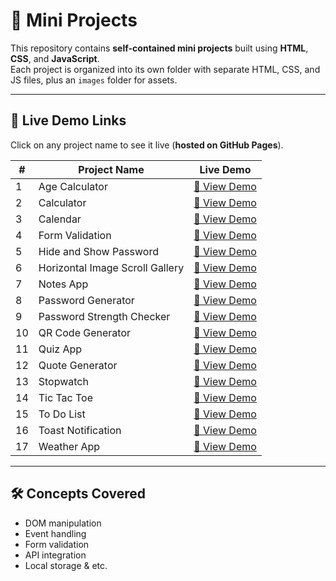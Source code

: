 # 📂 Mini Projects

This repository contains **self-contained mini projects** built using **HTML**, **CSS**, and **JavaScript**.  
Each project is organized into its own folder with separate HTML, CSS, and JS files, plus an `images` folder for assets.

---

## 🚀 Live Demo Links
Click on any project name to see it live (**hosted on GitHub Pages**).

| #  | Project Name | Live Demo |
|----|--------------|-----------|
| 1  | Age Calculator | [🔗 View Demo](https://aditya5259kumar.github.io/Mini-Projects/Age%20Calculator/) |
| 2  | Calculator | [🔗 View Demo](https://aditya5259kumar.github.io/Mini-Projects/Calculator/) |
| 3  | Calendar | [🔗 View Demo](https://aditya5259kumar.github.io/Mini-Projects/Calendar/) |
| 4  | Form Validation | [🔗 View Demo](https://aditya5259kumar.github.io/Mini-Projects/Form%20Validation/) |
| 5  | Hide and Show Password | [🔗 View Demo](https://aditya5259kumar.github.io/Mini-Projects/Hide%20and%20Show%20Password/) |
| 6  | Horizontal Image Scroll Gallery | [🔗 View Demo](https://aditya5259kumar.github.io/Mini-Projects/Horizontal%20image%20scroll%20gallery/) |
| 7  | Notes App | [🔗 View Demo](https://aditya5259kumar.github.io/Mini-Projects/Notes%20App/) |
| 8  | Password Generator | [🔗 View Demo](https://aditya5259kumar.github.io/Mini-Projects/Password%20Generator/) |
| 9  | Password Strength Checker | [🔗 View Demo](https://aditya5259kumar.github.io/Mini-Projects/Password%20strength%20checker/) |
| 10 | QR Code Generator | [🔗 View Demo](https://aditya5259kumar.github.io/Mini-Projects/QR%20Code%20Generator/) |
| 11 | Quiz App | [🔗 View Demo](https://aditya5259kumar.github.io/Mini-Projects/Quiz%20App/) |
| 12 | Quote Generator | [🔗 View Demo](https://aditya5259kumar.github.io/Mini-Projects/Quote%20Generator/) |
| 13 | Stopwatch | [🔗 View Demo](https://aditya5259kumar.github.io/Mini-Projects/Stopwatch/) |
| 14 | Tic Tac Toe | [🔗 View Demo](https://aditya5259kumar.github.io/Mini-Projects/Tic%20Tac%20Toe/) |
| 15 | To Do List | [🔗 View Demo](https://aditya5259kumar.github.io/Mini-Projects/To%20Do%20List/) |
| 16 | Toast Notification | [🔗 View Demo](https://aditya5259kumar.github.io/Mini-Projects/Toast%20Notification/) |
| 17 | Weather App | [🔗 View Demo](https://aditya5259kumar.github.io/Mini-Projects/Weather%20app/) |

---

## 🛠️ Concepts Covered
- DOM manipulation  
- Event handling  
- Form validation  
- API integration  
- Local storage & etc. 
